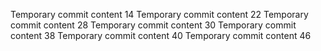 Temporary commit content 14
Temporary commit content 22
Temporary commit content 28
Temporary commit content 30
Temporary commit content 38
Temporary commit content 40
Temporary commit content 46
